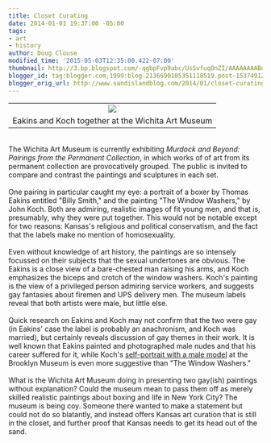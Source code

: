 ```yaml
---
title: Closet Curating
date: 2014-01-01 19:37:00 -05:00
tags:
- art
- history
author: Doug Clouse
modified_time: '2015-05-03T12:35:00.422-07:00'
thumbnail: http://3.bp.blogspot.com/-qgbpFvp9abc/UsSvfuqOnZI/AAAAAAAABqc/nZGIeRFWOz8/s72-c/Wichita.jpg
blogger_id: tag:blogger.com,1999:blog-2136690105351118519.post-1537491238083314594
blogger_orig_url: http://www.sandislandblog.com/2014/01/closet-curating.html
---
```


<table align="center" cellpadding="0" cellspacing="0" class="tr-caption-container" style="margin-left: auto; margin-right: auto; text-align: center;"><tbody><tr><td style="text-align: center;"><a href="http://3.bp.blogspot.com/-qgbpFvp9abc/UsSvfuqOnZI/AAAAAAAABqc/nZGIeRFWOz8/s1600/Wichita.jpg" imageanchor="1" style="margin-left: auto; margin-right: auto;"><img border="0" src="http://3.bp.blogspot.com/-qgbpFvp9abc/UsSvfuqOnZI/AAAAAAAABqc/nZGIeRFWOz8/s1600/Wichita.jpg" /></a></td></tr><tr><td class="tr-caption" style="text-align: center;">Eakins and Koch together at the Wichita Art Museum</td></tr></tbody></table><br /><div class="separator" style="clear: both; text-align: left;">The Wichita Art Museum is currently exhibiting&nbsp;<i>Murdock and Beyond: Pairings from the Permanent Collection</i>, in which works of of art from its permanent collection are provocatively grouped. The public is invited to compare and contrast the paintings and sculptures in each set.&nbsp;</div><br />One pairing in particular caught my eye: a portrait of a boxer by Thomas Eakins entitled "Billy Smith," and the painting "The Window Washers," by John Koch. Both are admiring, realistic images of fit young men, and that is, presumably, why they were put together. This would not be notable except for two reasons: Kansas's religious and political conservatism, and the fact that the labels make no mention of homosexuality.<br /><br />Even without knowledge of art history, the paintings are so intensely focussed on their subjects that the sexual undertones are obvious. The Eakins is a close view of a bare-chested man raising his arms, and Koch emphasizes the biceps and crotch of the window washers. Koch's painting is the view of a privileged person admiring service workers, and suggests gay fantasies about firemen and UPS delivery men. The museum labels reveal that both artists were male, but little else.<br /><br />Quick research on Eakins and Koch may not confirm that the two were gay (in Eakins' case the label is probably an anachronism, and Koch was married), but certainly reveals discussion of gay themes in their work. It is well known that Eakins painted and photographed male nudes and that his career suffered for it, while Koch's <a href="http://www.brooklynmuseum.org/opencollection/objects/1450/The_Sculptor" target="_blank">self-portrait with a male model</a> at the Brooklyn Museum is even more suggestive than "The Window Washers."<br /><br />What is the Wichita Art Museum doing in presenting two gay(ish) paintings without explanation? Could the museum mean to pass them off as merely skilled realistic paintings about boxing and life in New York City? The museum is being coy. Someone there wanted to make a statement but could not do so blatantly, and instead offers Kansas art curation that is still in the closet, and further proof that Kansas needs to get its head out of the sand.<br /><div style="font-family: Helvetica;"><br /></div><div style="font-family: Helvetica;"><br /></div>